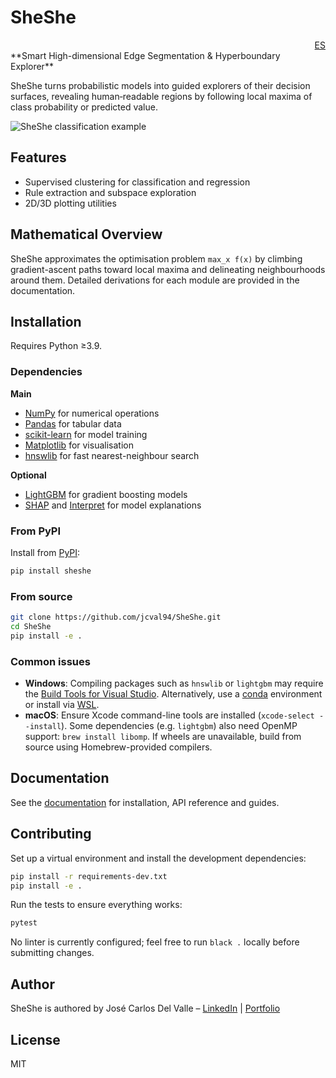 # SheShe
<div align="right"><a href="README_ES.md">ES</a></div>
**Smart High-dimensional Edge Segmentation & Hyperboundary Explorer**

SheShe turns probabilistic models into guided explorers of their decision surfaces, revealing human‑readable regions by following local maxima of class probability or predicted value.

![SheShe classification example](images/sheshe_class_1.png)

## Features
- Supervised clustering for classification and regression
- Rule extraction and subspace exploration
- 2D/3D plotting utilities

## Mathematical Overview
SheShe approximates the optimisation problem <code>max_x f(x)</code> by climbing gradient-ascent paths toward local maxima and delineating neighbourhoods around them. Detailed derivations for each module are provided in the documentation.

## Installation
Requires Python ≥3.9.

### Dependencies

**Main**

- [NumPy](https://numpy.org/) for numerical operations
- [Pandas](https://pandas.pydata.org/) for tabular data
- [scikit-learn](https://scikit-learn.org/) for model training
- [Matplotlib](https://matplotlib.org/) for visualisation
- [hnswlib](https://github.com/nmslib/hnswlib) for fast nearest-neighbour search

**Optional**

- [LightGBM](https://lightgbm.readthedocs.io/) for gradient boosting models
- [SHAP](https://shap.readthedocs.io/) and [Interpret](https://interpret.ml/) for model explanations

### From PyPI

Install from [PyPI](https://pypi.org/project/sheshe/):

```bash
pip install sheshe
```

### From source

```bash
git clone https://github.com/jcval94/SheShe.git
cd SheShe
pip install -e .
```

### Common issues

- **Windows**: Compiling packages such as `hnswlib` or `lightgbm` may require the
  [Build Tools for Visual Studio](https://visualstudio.microsoft.com/visual-cpp-build-tools/).
  Alternatively, use a [conda](https://conda.io/) environment or
  install via [WSL](https://learn.microsoft.com/windows/wsl/install).
- **macOS**: Ensure Xcode command-line tools are installed (`xcode-select --install`).
  Some dependencies (e.g. `lightgbm`) also need OpenMP support: `brew install libomp`.
  If wheels are unavailable, build from source using Homebrew-provided compilers.

## Documentation
See the [documentation](https://jcval94.github.io/SheShe/) for installation, API reference and guides.

## Contributing
Set up a virtual environment and install the development dependencies:

```bash
pip install -r requirements-dev.txt
pip install -e .
```

Run the tests to ensure everything works:

```bash
pytest
```

No linter is currently configured; feel free to run `black .` locally before submitting changes.

## Author
SheShe is authored by José Carlos Del Valle – [LinkedIn](https://www.linkedin.com/in/jose-carlos-del-valle/) | [Portfolio](https://jcval94.github.io/Portfolio/)

## License
MIT
